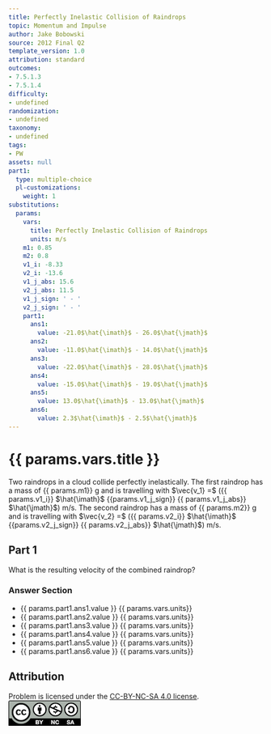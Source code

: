 ```yaml
---
title: Perfectly Inelastic Collision of Raindrops
topic: Momentum and Impulse
author: Jake Bobowski
source: 2012 Final Q2
template_version: 1.0
attribution: standard
outcomes:
- 7.5.1.3
- 7.5.1.4
difficulty:
- undefined
randomization:
- undefined
taxonomy:
- undefined
tags:
- PW
assets: null
part1:
  type: multiple-choice
  pl-customizations:
    weight: 1
substitutions:
  params:
    vars:
      title: Perfectly Inelastic Collision of Raindrops
      units: m/s
    m1: 0.85
    m2: 0.8
    v1_i: -8.33
    v2_i: -13.6
    v1_j_abs: 15.6
    v2_j_abs: 11.5
    v1_j_sign: ' - '
    v2_j_sign: ' - '
    part1:
      ans1:
        value: -21.0$\hat{\imath}$ - 26.0$\hat{\jmath}$
      ans2:
        value: -11.0$\hat{\imath}$ - 14.0$\hat{\jmath}$
      ans3:
        value: -22.0$\hat{\imath}$ - 28.0$\hat{\jmath}$
      ans4:
        value: -15.0$\hat{\imath}$ - 19.0$\hat{\jmath}$
      ans5:
        value: 13.0$\hat{\imath}$ - 13.0$\hat{\jmath}$
      ans6:
        value: 2.3$\hat{\imath}$ - 2.5$\hat{\jmath}$
---
```

# {{ params.vars.title }}
Two raindrops in a cloud collide perfectly inelastically. The first raindrop has a mass of {{ params.m1}} g and is travelling with $\vec{v_1} =$ ({{ params.v1_i}} $\hat{\imath}$ {{params.v1_j_sign}} {{ params.v1_j_abs}} $\hat{\jmath}$) m/s.
The second raindrop has a mass of {{ params.m2}} g and is travelling with $\vec{v_2} =$ ({{ params.v2_i}} $\hat{\imath}$ {{params.v2_j_sign}} {{ params.v2_j_abs}} $\hat{\jmath}$) m/s.

## Part 1

What is the resulting velocity of the combined raindrop?

### Answer Section

- {{ params.part1.ans1.value }} {{ params.vars.units}}
- {{ params.part1.ans2.value }} {{ params.vars.units}}
- {{ params.part1.ans3.value }} {{ params.vars.units}}
- {{ params.part1.ans4.value }} {{ params.vars.units}}
- {{ params.part1.ans5.value }} {{ params.vars.units}}
- {{ params.part1.ans6.value }} {{ params.vars.units}}

## Attribution

Problem is licensed under the [CC-BY-NC-SA 4.0 license](https://creativecommons.org/licenses/by-nc-sa/4.0/).<br> ![The Creative Commons 4.0 license requiring attribution-BY, non-commercial-NC, and share-alike-SA license.](https://raw.githubusercontent.com/firasm/bits/master/by-nc-sa.png)
